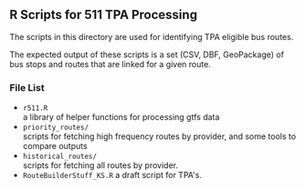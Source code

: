 R Scripts for 511 TPA Processing
-------------------------------

The scripts in this directory are used for identifying TPA eligible bus routes.  

The expected output of these scripts is a set (CSV, DBF, GeoPackage) of bus stops and routes that are linked for a given route.  

### File List  

-  `r511.R`     
a library of helper functions for processing gtfs data
-  `priority_routes/`  
scripts for fetching high frequency routes by provider, and some tools to compare outputs  
-  `historical_routes/`  
scripts for fetching all routes by provider.
-  `RouteBuilderStuff_KS.R`
a draft script for TPA's.
